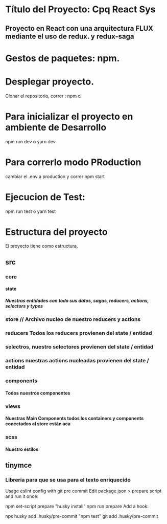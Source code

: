 # Título del Proyecto: Cpq React Sys 
## Proyecto en React con una arquitectura FLUX mediante el uso de redux. y redux-saga

# Gestos de paquetes: npm. 

# Desplegar proyecto.
Clonar el repositorio, correr :
npm ci

# Para inicializar el proyecto en ambiente de Desarrollo 
npm run dev o yarn dev 

# Para correrlo modo PRoduction
cambiar el .env a production y correr npm start

# Ejecucion de Test:
npm run test o yarn test

# Estructura del proyecto
El proyecto tiene como estructura,
## src
### core
#### state
##### Nuestras entidades con todo sus datos, sagas, reducers, actions, selectors y types
### store // Archivo nucleo de nuestro reducers y actions
### reducers Todos los reducers provienen del state / entidad
### selectros, nuestro selectores provienen del state / entidad
### actions nuestras actions nucleadas provienen del state / entidad
### components
#### Todos nuestros componentes
### views
#### Nuestras Main Components todos los containers y components conectados al store están aca
### scss
#### Nuestro estilos
## tinymce
### Libreria para que se usa para el texto enriquecido

Usage eslint config with git pre commit 
Edit package.json > prepare script and run it once:

npm set-script prepare "husky install"
npm run prepare
Add a hook:

npx husky add .husky/pre-commit "npm test"
git add .husky/pre-commit